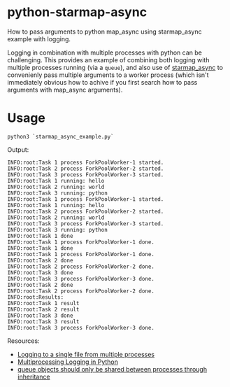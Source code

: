 # python-starmap-async

How to pass arguments to python map_async using starmap_async example with logging.

Logging in combination with multiple processes with python can be challenging. This provides an example of combining both
logging with multiple processes running (via a `queue`), and also use of [starmap_async](https://docs.python.org/3/library/multiprocessing.html#multiprocessing.pool.Pool.starmap_async)
to convenienly pass multiple arguments to a worker process (which isn't immediately obvious how to achive if you first search how to pass arguments with map_async arguments). 


# Usage
```
python3 `starmap_async_example.py`
```

Output:

```
INFO:root:Task 1 process ForkPoolWorker-1 started.
INFO:root:Task 2 process ForkPoolWorker-2 started.
INFO:root:Task 3 process ForkPoolWorker-3 started.
INFO:root:Task 1 running: hello
INFO:root:Task 2 running: world
INFO:root:Task 3 running: python
INFO:root:Task 1 process ForkPoolWorker-1 started.
INFO:root:Task 1 running: hello
INFO:root:Task 2 process ForkPoolWorker-2 started.
INFO:root:Task 2 running: world
INFO:root:Task 3 process ForkPoolWorker-3 started.
INFO:root:Task 3 running: python
INFO:root:Task 1 done
INFO:root:Task 1 process ForkPoolWorker-1 done.
INFO:root:Task 1 done
INFO:root:Task 1 process ForkPoolWorker-1 done.
INFO:root:Task 2 done
INFO:root:Task 2 process ForkPoolWorker-2 done.
INFO:root:Task 3 done
INFO:root:Task 3 process ForkPoolWorker-3 done.
INFO:root:Task 2 done
INFO:root:Task 2 process ForkPoolWorker-2 done.
INFO:root:Results:
INFO:root:Task 1 result
INFO:root:Task 2 result
INFO:root:Task 3 done
INFO:root:Task 3 result
INFO:root:Task 3 process ForkPoolWorker-3 done.
```

Resources:

- [Logging to a single file from multiple processes](https://docs.python.org/3/howto/logging-cookbook.html#logging-to-a-single-file-from-multiple-processes)
- [Multiprocessing Logging in Python](https://superfastpython.com/multiprocessing-logging-in-python/)
- [queue objects should only be shared between processes through inheritance](https://stackoverflow.com/questions/73384531/queue-objects-should-only-be-shared-between-processes-through-inheritance-even-w)
